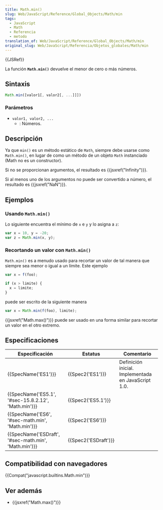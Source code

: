```yaml
---
title: Math.min()
slug: Web/JavaScript/Reference/Global_Objects/Math/min
tags:
  - JavaScript
  - Math
  - Referencia
  - metodo
translation_of: Web/JavaScript/Reference/Global_Objects/Math/min
original_slug: Web/JavaScript/Referencia/Objetos_globales/Math/min
---
```

{{JSRef}}

La función **`Math.min()`** devuelve el menor de cero o más números.

## Sintaxis

```js
Math.min([valor1[, valor2[, ...]]])
```

### Parámetros

- `valor1, valor2, ...`
  - : Números.

## Descripción

Ya que `min()` es un método estático de `Math`, siempre debe usarse como `Math.min()`, en lugar de como un método de un objeto `Math` instanciado (Math no es un constructor).

Si no se proporcionan argumentos, el resultado es {{jsxref("Infinity")}}.

Si al menos uno de los argumentos no puede ser convertido a número, el resultado es {{jsxref("NaN")}}.

## Ejemplos

### Usando `Math.min()`

Lo siguiente encuentra el mínimo de `x` e `y` y lo asigna a `z`:

```js
var x = 10, y = -20;
var z = Math.min(x, y);
```

### Recortando un valor con `Math.min()`

`Math.min()` es a menudo usado para recortar un valor de tal manera que siempre sea menor o igual a un límite. Este ejemplo

```js
var x = f(foo);

if (x > limite) {
  x = limite;
}
```

puede ser escrito de la siguiente manera

```js
var x = Math.min(f(foo), limite);
```

{{jsxref("Math.max()")}} puede ser usado en una forma similar para recortar un valor en el otro extremo.

## Especificaciones

| Especificación                                                       | Estatus                      | Comentario                                          |
| -------------------------------------------------------------------- | ---------------------------- | --------------------------------------------------- |
| {{SpecName('ES1')}}                                             | {{Spec2('ES1')}}         | Definición inicial. Implementada en JavaScript 1.0. |
| {{SpecName('ES5.1', '#sec-15.8.2.12', 'Math.min')}} | {{Spec2('ES5.1')}}     |                                                     |
| {{SpecName('ES6', '#sec-math.min', 'Math.min')}}     | {{Spec2('ES6')}}         |                                                     |
| {{SpecName('ESDraft', '#sec-math.min', 'Math.min')}} | {{Spec2('ESDraft')}} |                                                     |

## Compatibilidad con navegadores

{{Compat("javascript.builtins.Math.min")}}

## Ver además

- {{jsxref("Math.max()")}}
